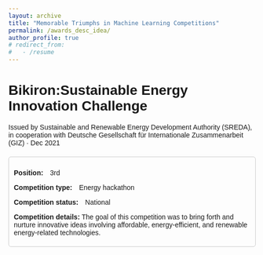 ```yaml
---
layout: archive
title: "Memorable Triumphs in Machine Learning Competitions"
permalink: /awards_desc_idea/
author_profile: true
# redirect_from:
#   - /resume
---
```



<html>

<head>
  <meta charset="UTF-8">
  <title>Bikiron:Sustainable Energy Innovation Challenge</title>
  <style>
    body {
      font-family: Arial, sans-serif;
      margin: 20px;
    }

    h1 {
      list-style-type: disc;
      text-transform: lowercase;
    }

    p {
      margin-bottom: 10px;
    }

    .competition-details {
      margin-top: 20px;
      border: 1px solid #ccc;
      padding: 10px;
      border-radius: 5px;
    }

    .label {
      font-weight: bold;
    }

    .value {
      margin-left: 10px;
    }
  </style>
</head>

<body>
  <h1>Bikiron:Sustainable Energy Innovation Challenge</h1>
  <p>Issued by Sustainable and Renewable Energy Development Authority (SREDA), in cooperation with Deutsche Gesellschaft für Internationale Zusammenarbeit (GIZ) · Dec 2021</p>
  <div class="competition-details">
    <p><span class="label">Position:</span> <span class="value">3rd</span></p>
    <p><span class="label">Competition type:</span> <span class="value">Energy hackathon</span></p>
    <p><span class="label">Competition status:</span> <span class="value">National</span></p>
    <p><span class="label">Competition details:</span> The goal of this competition was to bring forth and nurture innovative ideas involving affordable, energy-efficient, and renewable energy-related technologies.</p>
  </div>
</body>

</html>



<!--  
- 3rd - Bikiron:Sustainable Energy Innovation Challenge -Organized by Sustainable and Renewable Energy Development Authority (SREDA), in cooperation with Deutsche Gesellschaft für Internationale Zusammenarbeit (GIZ) 
- SemiFinalist- Bizmaestros 2021 - Unilever Bangladesh Limited
- Battle of brains 2020 - Green University Bangladesh
- Art on article
- Idea innovation 
- Startkoro
- Graphics poster design
- National eassay writing competition 
- Online covid19 solution contest
- Call for nation
- University day 2020
  -->



